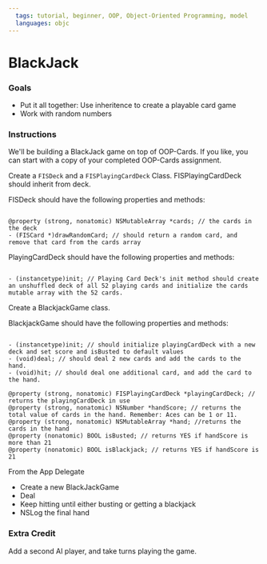 ```yaml
---
  tags: tutorial, beginner, OOP, Object-Oriented Programming, model 
  languages: objc
---
```


BlackJack 
=======

### Goals 
- Put it all together: Use inheritence to create a playable card game 
- Work with random numbers 

### Instructions 

We'll be building a BlackJack game on top of OOP-Cards. If you like, you can start with a copy of your completed OOP-Cards assignment.  

Create a `FISDeck` and a `FISPlayingCardDeck` Class.  FISPlayingCardDeck should inherit from deck.  


FISDeck should have the following properties and methods: 

```objc

@property (strong, nonatomic) NSMutableArray *cards; // the cards in the deck 
- (FISCard *)drawRandomCard; // should return a random card, and remove that card from the cards array 

```

PlayingCardDeck should have the following properties and methods:

```objc

- (instancetype)init; // Playing Card Deck's init method should create an unshuffled deck of all 52 playing cards and initialize the cards mutable array with the 52 cards. 

```

Create a BlackjackGame class. 

BlackjackGame should have the following properties and methods: 

```objc

- (instancetype)init; // should initialize playingCardDeck with a new deck and set score and isBusted to default values
- (void)deal; // should deal 2 new cards and add the cards to the hand.   
- (void)hit; // should deal one additional card, and add the card to the hand.   

@property (strong, nonatomic) FISPlayingCardDeck *playingCardDeck; // returns the playingCardDeck in use 
@property (strong, nonatomic) NSNumber *handScore; // returns the total value of cards in the hand. Remember: Aces can be 1 or 11. 
@property (strong, nonatomic) NSMutableArray *hand; //returns the cards in the hand 
@property (nonatomic) BOOL isBusted; // returns YES if handScore is more than 21
@property (nonatomic) BOOL isBlackjack; // returns YES if handScore is 21

```

From the App Delegate 

- Create a new BlackJackGame
- Deal 
- Keep hitting until either busting or getting a blackjack  
- NSLog the final hand

### Extra Credit

Add a second AI player, and take turns playing the game. 


